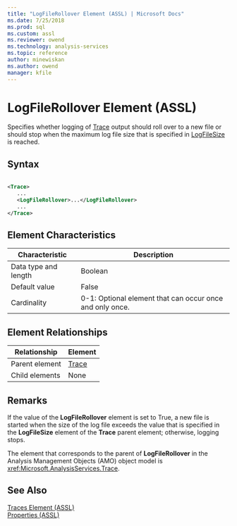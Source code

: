 ```yaml
---
title: "LogFileRollover Element (ASSL) | Microsoft Docs"
ms.date: 7/25/2018
ms.prod: sql
ms.custom: assl
ms.reviewer: owend
ms.technology: analysis-services
ms.topic: reference
author: minewiskan
ms.author: owend
manager: kfile
---
```

# LogFileRollover Element (ASSL)

  Specifies whether logging of [Trace](../objects/trace-element-assl.md) output should roll over to a new file or should stop when the maximum log file size that is specified in [LogFileSize](logfilesize-element-assl.md) is reached.  
  
## Syntax  
  
```xml  
  
<Trace>  
   ...  
   <LogFileRollover>...</LogFileRollover>  
   ...  
</Trace>  
```  
  
## Element Characteristics  
  
|Characteristic|Description|  
|--------------------|-----------------|  
|Data type and length|Boolean|  
|Default value|False|  
|Cardinality|0-1: Optional element that can occur once and only once.|  
  
## Element Relationships  
  
|Relationship|Element|  
|------------------|-------------|  
|Parent element|[Trace](../objects/trace-element-assl.md)|  
|Child elements|None|  
  
## Remarks  
 If the value of the **LogFileRollover** element is set to True, a new file is started when the size of the log file exceeds the value that is specified in the **LogFileSize** element of the **Trace** parent element; otherwise, logging stops.  
  
 The element that corresponds to the parent of **LogFileRollover** in the Analysis Management Objects (AMO) object model is <xref:Microsoft.AnalysisServices.Trace>.  
  
## See Also  
 [Traces Element &#40;ASSL&#41;](collections/traces-element-assl.md)   
 [Properties &#40;ASSL&#41;](properties-assl.md)  
  
  
